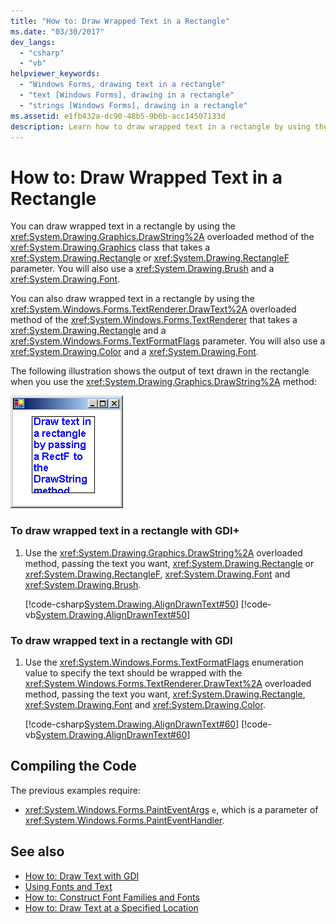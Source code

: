 ```yaml
---
title: "How to: Draw Wrapped Text in a Rectangle"
ms.date: "03/30/2017"
dev_langs: 
  - "csharp"
  - "vb"
helpviewer_keywords: 
  - "Windows Forms, drawing text in a rectangle"
  - "text [Windows Forms], drawing in a rectangle"
  - "strings [Windows Forms], drawing in a rectangle"
ms.assetid: e1fb432a-dc90-48b5-9b6b-acc14507133d
description: Learn how to draw wrapped text in a rectangle by using the DrawString overloaded method of the Graphics class that takes a Rectangle or RectangleF parameter.
---
```

# How to: Draw Wrapped Text in a Rectangle

You can draw wrapped text in a rectangle by using the <xref:System.Drawing.Graphics.DrawString%2A> overloaded method of the <xref:System.Drawing.Graphics> class that takes a <xref:System.Drawing.Rectangle> or <xref:System.Drawing.RectangleF> parameter. You will also use a <xref:System.Drawing.Brush> and a <xref:System.Drawing.Font>.  
  
 You can also draw wrapped text in a rectangle by using the <xref:System.Windows.Forms.TextRenderer.DrawText%2A> overloaded method of the <xref:System.Windows.Forms.TextRenderer> that takes a <xref:System.Drawing.Rectangle> and a <xref:System.Windows.Forms.TextFormatFlags> parameter. You will also use a <xref:System.Drawing.Color> and a <xref:System.Drawing.Font>.  
  
 The following illustration shows the output of text drawn in the rectangle when you use the <xref:System.Drawing.Graphics.DrawString%2A> method:
  
 ![Screenshot that shows the output when using DrawString method.](./media/how-to-draw-wrapped-text-in-a-rectangle/drawstring-method-font-text.png)  
  
### To draw wrapped text in a rectangle with GDI+  
  
1. Use the <xref:System.Drawing.Graphics.DrawString%2A> overloaded method, passing the text you want, <xref:System.Drawing.Rectangle> or <xref:System.Drawing.RectangleF>, <xref:System.Drawing.Font> and <xref:System.Drawing.Brush>.  
  
     [!code-csharp[System.Drawing.AlignDrawnText#50](~/samples/snippets/csharp/VS_Snippets_Winforms/System.Drawing.AlignDrawnText/CS/Form1.cs#50)]
     [!code-vb[System.Drawing.AlignDrawnText#50](~/samples/snippets/visualbasic/VS_Snippets_Winforms/System.Drawing.AlignDrawnText/VB/Form1.vb#50)]  
  
### To draw wrapped text in a rectangle with GDI  
  
1. Use the <xref:System.Windows.Forms.TextFormatFlags> enumeration value to specify the text should be wrapped with the <xref:System.Windows.Forms.TextRenderer.DrawText%2A> overloaded method, passing the text you want, <xref:System.Drawing.Rectangle>, <xref:System.Drawing.Font> and <xref:System.Drawing.Color>.  
  
     [!code-csharp[System.Drawing.AlignDrawnText#60](~/samples/snippets/csharp/VS_Snippets_Winforms/System.Drawing.AlignDrawnText/CS/Form1.cs#60)]
     [!code-vb[System.Drawing.AlignDrawnText#60](~/samples/snippets/visualbasic/VS_Snippets_Winforms/System.Drawing.AlignDrawnText/VB/Form1.vb#60)]  
  
## Compiling the Code  

 The previous examples require:  
  
- <xref:System.Windows.Forms.PaintEventArgs> `e`, which is a parameter of <xref:System.Windows.Forms.PaintEventHandler>.  
  
## See also

- [How to: Draw Text with GDI](how-to-draw-text-with-gdi.md)
- [Using Fonts and Text](using-fonts-and-text.md)
- [How to: Construct Font Families and Fonts](how-to-construct-font-families-and-fonts.md)
- [How to: Draw Text at a Specified Location](how-to-draw-text-at-a-specified-location.md)
